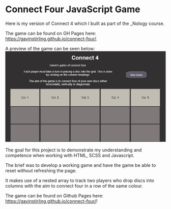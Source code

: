 # Connect Four JavaScript Game

Here is my version of Connect 4 which I built as part of the _Nology course.

The game can be found on GH Pages here: https://gavinstirling.github.io/connect-four/.

A preview of the game can be seen below:
![Connect Four Preview](./connect-four-preview.png)

The goal for this project is to demonstrate my understanding and competence when working with HTML, SCSS and Javascript.

The brief was to develop a working game and have the game be able to reset without refreshing the page.

It makes use of a nested array to track two players who drop discs into columns with the aim to connect four in a row of the same colour.

The game can be found on Github Pages here: https://gavinstirling.github.io/connect-four/!
